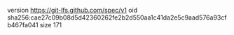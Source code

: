version https://git-lfs.github.com/spec/v1
oid sha256:cae27c09b08d5d42360262fe2b2d550aa1c41da2e5c9aad576a93cfb467fa041
size 171
